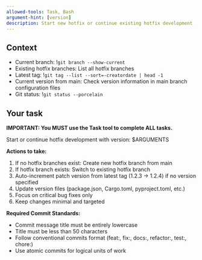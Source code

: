 ```yaml
---
allowed-tools: Task, Bash
argument-hint: [version]
description: Start new hotfix or continue existing hotfix development
---
```


## Context

- Current branch: !`git branch --show-current`
- Existing hotfix branches: List all hotfix branches
- Latest tag: !`git tag --list --sort=-creatordate | head -1`
- Current version from main: Check version information in main branch configuration files
- Git status: !`git status --porcelain`

## Your task

**IMPORTANT: You MUST use the Task tool to complete ALL tasks.**

Start or continue hotfix development with version: $ARGUMENTS

**Actions to take:**
1. If no hotfix branches exist: Create new hotfix branch from main
2. If hotfix branch exists: Switch to existing hotfix branch
3. Auto-increment patch version from latest tag (1.2.3 → 1.2.4) if no version specified
4. Update version files (package.json, Cargo.toml, pyproject.toml, etc.)
5. Focus on critical bug fixes only
6. Keep changes minimal and targeted

**Required Commit Standards:**
- Commit message title must be entirely lowercase
- Title must be less than 50 characters
- Follow conventional commits format (feat:, fix:, docs:, refactor:, test:, chore:)
- Use atomic commits for logical units of work
